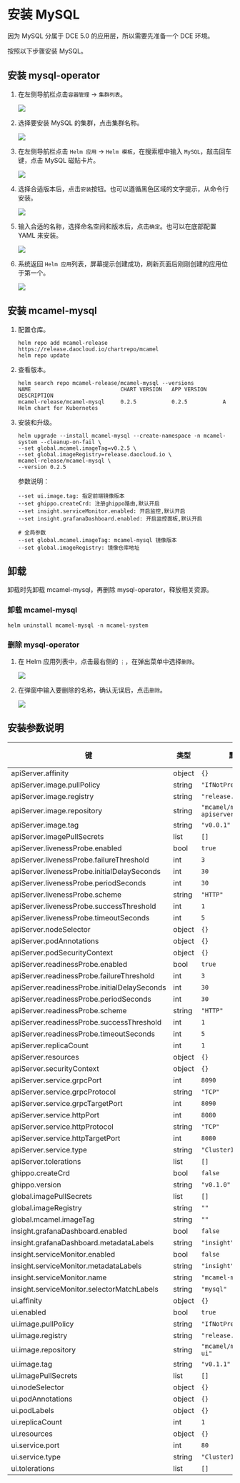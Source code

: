 # 安装 MySQL

因为 MySQL 分属于 DCE 5.0 的应用层，所以需要先准备一个 DCE 环境。

按照以下步骤安装 MySQL。

## 安装 mysql-operator

1. 在左侧导航栏点击`容器管理` -> `集群列表`。

    ![](../images/install01.png)

2. 选择要安装 MySQL 的集群，点击集群名称。

    ![](../images/install02.png)

3. 在左侧导航栏点击 `Helm 应用` -> `Helm 模板`，在搜索框中输入 `MySQL`，敲击回车键，点击 MySQL 磁贴卡片。

    ![](../images/install03.png)

4. 选择合适版本后，点击`安装`按钮。也可以遵循黑色区域的文字提示，从命令行安装。

    ![](../images/install04.png)

5. 输入合适的名称，选择命名空间和版本后，点击`确定`。也可以在底部配置 YAML 来安装。

    ![](../images/install05.png)

6. 系统返回 `Helm 应用`列表，屏幕提示创建成功，刷新页面后刚刚创建的应用位于第一个。

    ![](../images/install06.png)

## 安装 mcamel-mysql

1. 配置仓库。

    ```shell
    helm repo add mcamel-release https://release.daocloud.io/chartrepo/mcamel
    helm repo update
    ```

2. 查看版本。

    ```shell
    helm search repo mcamel-release/mcamel-mysql --versions
    NAME                            CHART VERSION   APP VERSION     DESCRIPTION
    mcamel-release/mcamel-mysql     0.2.5           0.2.5           A Helm chart for Kubernetes
    ```

3. 安装和升级。

    ```shell
    helm upgrade --install mcamel-mysql --create-namespace -n mcamel-system --cleanup-on-fail \
    --set global.mcamel.imageTag=v0.2.5 \
    --set global.imageRegistry=release.daocloud.io \
    mcamel-release/mcamel-mysql \
    --version 0.2.5
    ```

    参数说明：

    ```shell
    --set ui.image.tag: 指定前端镜像版本
    --set ghippo.createCrd: 注册ghippo路由,默认开启
    --set insight.serviceMonitor.enabled: 开启监控,默认开启
    --set insight.grafanaDashboard.enabled: 开启监控面板,默认开启

    # 全局参数
    --set global.mcamel.imageTag: mcamel-mysql 镜像版本
    --set global.imageRegistry: 镜像仓库地址
    ```

## 卸载

卸载时先卸载 mcamel-mysql，再删除 mysql-operator，释放相关资源。

### 卸载 mcamel-mysql

```shell
helm uninstall mcamel-mysql -n mcamel-system
```

### 删除 mysql-operator

1. 在 Helm 应用列表中，点击最右侧的 `⋮`，在弹出菜单中选择`删除`。

    ![](../images/uninstall01.png)

2. 在弹窗中输入要删除的名称，确认无误后，点击`删除`。

    ![](../images/uninstall02.png)

## 安装参数说明

| 键 | 类型 | 默认值 | 说明 |
|-----|------|---------|-------------|
| apiServer.affinity | object | `{}` |  |
| apiServer.image.pullPolicy | string | `"IfNotPresent"` |  |
| apiServer.image.registry | string | `"release.daocloud.io"` |  |
| apiServer.image.repository | string | `"mcamel/mcamel-mysql-apiserver"` |  |
| apiServer.image.tag | string | `"v0.0.1"` |  |
| apiServer.imagePullSecrets | list | `[]` |  |
| apiServer.livenessProbe.enabled | bool | `true` |  |
| apiServer.livenessProbe.failureThreshold | int | `3` |  |
| apiServer.livenessProbe.initialDelaySeconds | int | `30` |  |
| apiServer.livenessProbe.periodSeconds | int | `30` |  |
| apiServer.livenessProbe.scheme | string | `"HTTP"` |  |
| apiServer.livenessProbe.successThreshold | int | `1` |  |
| apiServer.livenessProbe.timeoutSeconds | int | `5` |  |
| apiServer.nodeSelector | object | `{}` |  |
| apiServer.podAnnotations | object | `{}` |  |
| apiServer.podSecurityContext | object | `{}` |  |
| apiServer.readinessProbe.enabled | bool | `true` |  |
| apiServer.readinessProbe.failureThreshold | int | `3` |  |
| apiServer.readinessProbe.initialDelaySeconds | int | `30` |  |
| apiServer.readinessProbe.periodSeconds | int | `30` |  |
| apiServer.readinessProbe.scheme | string | `"HTTP"` |  |
| apiServer.readinessProbe.successThreshold | int | `1` |  |
| apiServer.readinessProbe.timeoutSeconds | int | `5` |  |
| apiServer.replicaCount | int | `1` |  |
| apiServer.resources | object | `{}` |  |
| apiServer.securityContext | object | `{}` |  |
| apiServer.service.grpcPort | int | `8090` |  |
| apiServer.service.grpcProtocol | string | `"TCP"` |  |
| apiServer.service.grpcTargetPort | int | `8090` |  |
| apiServer.service.httpPort | int | `8080` |  |
| apiServer.service.httpProtocol | string | `"TCP"` |  |
| apiServer.service.httpTargetPort | int | `8080` |  |
| apiServer.service.type | string | `"ClusterIP"` |  |
| apiServer.tolerations | list | `[]` |  |
| ghippo.createCrd | bool | `false` |  |
| ghippo.version | string | `"v0.1.0"` |  |
| global.imagePullSecrets | list | `[]` |  |
| global.imageRegistry | string | `""` |  |
| global.mcamel.imageTag | string | `""` |  |
| insight.grafanaDashboard.enabled | bool | `false` |  |
| insight.grafanaDashboard.metadataLabels | string | `"insight"` |  |
| insight.serviceMonitor.enabled | bool | `false` |  |
| insight.serviceMonitor.metadataLabels | string | `"insight"` |  |
| insight.serviceMonitor.name | string | `"mcamel-mysql"` |  |
| insight.serviceMonitor.selectorMatchLabels | string | `"mysql"` |  |
| ui.affinity | object | `{}` |  |
| ui.enabled | bool | `true` |  |
| ui.image.pullPolicy | string | `"IfNotPresent"` |  |
| ui.image.registry | string | `"release.daocloud.io"` |  |
| ui.image.repository | string | `"mcamel/mcamel-mysql-ui"` |  |
| ui.image.tag | string | `"v0.1.1"` |  |
| ui.imagePullSecrets | list | `[]` |  |
| ui.nodeSelector | object | `{}` |  |
| ui.podAnnotations | object | `{}` |  |
| ui.podLabels | object | `{}` |  |
| ui.replicaCount | int | `1` |  |
| ui.resources | object | `{}` |  |
| ui.service.port | int | `80` |  |
| ui.service.type | string | `"ClusterIP"` |  |
| ui.tolerations | list | `[]` |  |